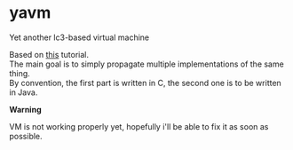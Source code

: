 # yavm
Yet another lc3-based virtual machine

Based on <a href="https://justinmeiners.github.io/lc3-vm/">this</a> tutorial. <br>
The main goal is to simply propagate multiple implementations of the same thing. <br>
By convention, the first part is written in C, the second one is to be written in Java.<br>

<p><b>Warning</b></p>
<p> VM is not working properly yet, hopefully i'll be able to fix it as soon as possible.</p>
